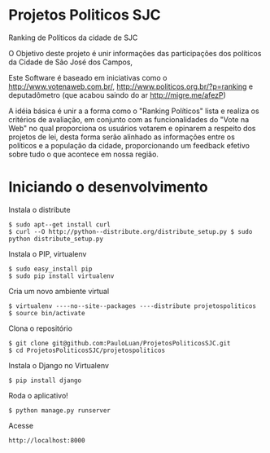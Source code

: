 Projetos Politicos SJC
================

Ranking de Políticos da cidade de SJC

O Objetivo deste projeto é unir informações das participações dos políticos da Cidade de São José dos Campos, 

Este Software é baseado em iniciativas como o http://www.votenaweb.com.br/, http://www.politicos.org.br/?p=ranking e deputadômetro (que acabou saindo do ar http://migre.me/afezP) 

A idéia básica é unir a a forma como o "Ranking Políticos" lista e realiza os critérios de avaliação, em conjunto com as funcionalidades do "Vote na Web" no qual proporciona os usuários votarem e opinarem a respeito dos projetos de lei, desta forma serão alinhado as informações entre os políticos e a população da cidade, proporcionando um feedback efetivo sobre tudo o que acontece em nossa região.


Iniciando o desenvolvimento
================

  Instala o distribute
  
    $ sudo apt-­‐get install curl
    $ curl -­‐O http://python-­‐distribute.org/distribute_setup.py $ sudo python distribute_setup.py
  
  Instala o PIP, virtualenv
  
    $ sudo easy_install pip
    $ sudo pip install virtualenv
    
  Cria um novo ambiente virtual
  
    $ virtualenv -­‐-­‐no-­‐site-­‐packages -­‐-­‐distribute projetospoliticos
    $ source bin/activate
  
  Clona o repositório
    
    $ git clone git@github.com:PauloLuan/ProjetosPoliticosSJC.git
    $ cd ProjetosPoliticosSJC/projetospoliticos
    
  Instala o Django no Virtualenv
    
    $ pip install django
  
  Roda o aplicativo!
    
    $ python manage.py runserver
  
  Acesse 
    
    http://localhost:8000

